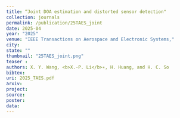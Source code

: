 ```yaml
---
title: “Joint DOA estimation and distorted sensor detection"
collection: journals
permalink: /publication/25TAES_joint
date: 2025-04
year: "2025"
venue: "IEEE Transactions on Aerospace and Electronic Systems,"
city: 
state: ""
thumbnail: "25TAES_joint.png"
teaser : 
authors: X. Y. Wang, <b>X.-P. Li</b>∗, H. Huang, and H. C. So
bibtex: 
uri: 2025_TAES.pdf
arxiv: 
project: 
source: 
poster: 
data:
---
```


